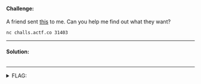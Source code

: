 #### Challenge:

A friend sent [this](./Elixir.Bananas.beam ":ignore") to me. Can you help me find out what they want?

`nc challs.actf.co 31403`


---

#### Solution:

```
```

---

<details><summary>FLAG:</summary>

```
actf{baaaaannnnananananas_yum}
```

</details>
<br/>
